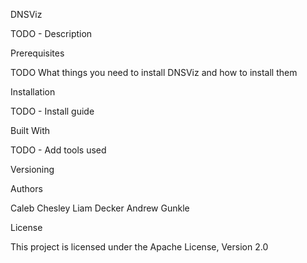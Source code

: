 DNSViz

TODO - Description



Prerequisites

TODO
What things you need to install DNSViz and how to install them


Installation

TODO - Install guide


Built With

TODO - Add tools used 


Versioning


Authors

Caleb Chesley
Liam Decker
Andrew Gunkle


License

This project is licensed under the Apache License, Version 2.0
